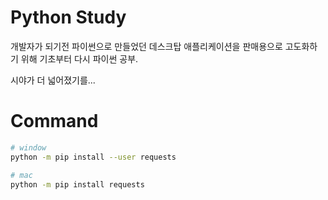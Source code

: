 # Python Study

개발자가 되기전 파이썬으로 만들었던 데스크탑 애플리케이션을 판매용으로 고도화하기 위해 기초부터 다시 파이썬 공부.

시야가 더 넓어졌기를...

# Command
```bash
# window
python -m pip install --user requests

# mac
python -m pip install requests
```